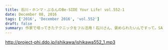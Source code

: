 ```yaml
---
title: 石川・ホンマ・ぶるんのBe-SIDE Your Life! vol.552-1
date: December 08, 2016
tags: ['2016', 'December 2016', 'vol.552']
draft: false
summary: 作家で培ってきたテクニックをフル活用！石川さん、褒められたいんですって。SAITO
---
```


http://project-phi.ddo.jp/ishikawa/ishikawa552_1.mp3

